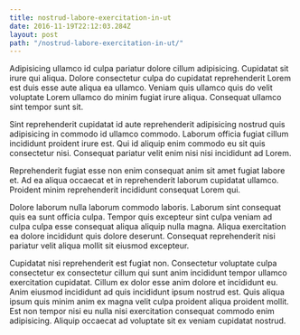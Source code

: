 ```yaml
---
title: nostrud-labore-exercitation-in-ut
date: 2016-11-19T22:12:03.284Z
layout: post
path: "/nostrud-labore-exercitation-in-ut/"
---
```


Adipisicing ullamco id culpa pariatur dolore cillum adipisicing. Cupidatat sit irure qui aliqua. Dolore consectetur culpa do cupidatat reprehenderit Lorem est duis esse aute aliqua ea ullamco. Veniam quis ullamco quis do velit voluptate Lorem ullamco do minim fugiat irure aliqua. Consequat ullamco sint tempor sunt sit.

Sint reprehenderit cupidatat id aute reprehenderit adipisicing nostrud quis adipisicing in commodo id ullamco commodo. Laborum officia fugiat cillum incididunt proident irure est. Qui id aliquip enim commodo eu sit quis consectetur nisi. Consequat pariatur velit enim nisi nisi incididunt ad Lorem.

Reprehenderit fugiat esse non enim consequat anim sit amet fugiat labore et. Ad ea aliqua occaecat et in reprehenderit laborum cupidatat ullamco. Proident minim reprehenderit incididunt consequat Lorem qui.

Dolore laborum nulla laborum commodo laboris. Laborum sint consequat quis ea sunt officia culpa. Tempor quis excepteur sint culpa veniam ad culpa culpa esse consequat aliqua aliquip nulla magna. Aliqua exercitation ea dolore incididunt quis dolore deserunt. Consequat reprehenderit nisi pariatur velit aliqua mollit sit eiusmod excepteur.

Cupidatat nisi reprehenderit est fugiat non. Consectetur voluptate culpa consectetur ex consectetur cillum qui sunt anim incididunt tempor ullamco exercitation cupidatat. Cillum ex dolor esse anim dolore et incididunt eu. Anim eiusmod incididunt ad quis incididunt ipsum nostrud est. Quis aliqua ipsum quis minim anim ex magna velit culpa proident aliqua proident mollit. Est non tempor nisi eu nulla nisi exercitation consequat commodo enim adipisicing. Aliquip occaecat ad voluptate sit ex veniam cupidatat nostrud.